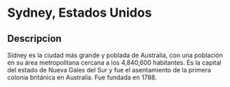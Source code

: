 # Sydney, Estados Unidos

## Descripcion
Sídney es la ciudad más grande y poblada de Australia, con una población en su área metropolitana cercana a los 4,840,600 habitantes. Es la capital del estado de Nueva Gales del Sur y fue el asentamiento de la primera colonia británica en Australia. Fue fundada en 1788.
